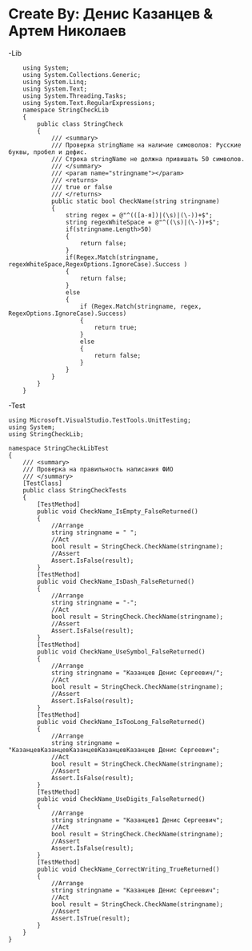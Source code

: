 # Create By: Денис Казанцев & Артем Николаев
-Lib

        using System;
        using System.Collections.Generic;
        using System.Linq;
        using System.Text;
        using System.Threading.Tasks;
        using System.Text.RegularExpressions;
        namespace StringCheckLib
        {
            public class StringCheck
            {
                /// <summary>
                /// Проверка stringName на наличие симоволов: Русские буквы, пробел и дефис.
                /// Строка stringName не должна привишать 50 символов.
                /// </summary>
                /// <param name="stringname"></param>
                /// <returns>
                /// true or false
                /// </returns>
                public static bool CheckName(string stringname)
                {
                    string regex = @"^(([а-я])|(\s)|(\-))+$";
                    string regexWhiteSpace = @"^((\s)|(\-))+$";
                    if(stringname.Length>50)
                    {
                        return false;
                    }
                    if(Regex.Match(stringname, regexWhiteSpace,RegexOptions.IgnoreCase).Success )
                    {
                        return false;
                    }
                    else
                    {
                        if (Regex.Match(stringname, regex, RegexOptions.IgnoreCase).Success)
                        {
                            return true;
                        }
                        else
                        {
                            return false;
                        }
                    }
                }
            }
        }
        
-Test

    using Microsoft.VisualStudio.TestTools.UnitTesting;
    using System;
    using StringCheckLib;
    
    namespace StringCheckLibTest
    {
        /// <summary>
        /// Проверка на правильность написания ФИО
        /// </summary>
        [TestClass]
        public class StringCheckTests
        {
            [TestMethod]
            public void CheckName_IsEmpty_FalseReturned()
            {
                //Arrange
                string stringname = " ";
                //Act
                bool result = StringCheck.CheckName(stringname);
                //Assert
                Assert.IsFalse(result);
            }
            [TestMethod]
            public void CheckName_IsDash_FalseReturned()
            {
                //Arrange
                string stringname = "-";
                //Act
                bool result = StringCheck.CheckName(stringname);
                //Assert
                Assert.IsFalse(result);
            }
            [TestMethod]
            public void CheckName_UseSymbol_FalseReturned()
            {
                //Arrange
                string stringname = "Казанцев Денис Сергеевич/";
                //Act
                bool result = StringCheck.CheckName(stringname);
                //Assert
                Assert.IsFalse(result);
            }
            [TestMethod]
            public void CheckName_IsTooLong_FalseReturned()
            {
                //Arrange
                string stringname = "КазанцевКазанцевКазанцевКазанцевКазанцев Денис Сергеевич";
                //Act
                bool result = StringCheck.CheckName(stringname);
                //Assert
                Assert.IsFalse(result);
            }
            [TestMethod]
            public void CheckName_UseDigits_FalseReturned()
            {
                //Arrange
                string stringname = "Казанцев1 Денис Сергеевич";
                //Act
                bool result = StringCheck.CheckName(stringname);
                //Assert
                Assert.IsFalse(result);
            }
            [TestMethod]
            public void CheckName_CorrectWriting_TrueReturned()
            {
                //Arrange
                string stringname = "Казанцев Денис Сергеевич";
                //Act
                bool result = StringCheck.CheckName(stringname);
                //Assert
                Assert.IsTrue(result);
            }
        }
    }
    
    
    
            
